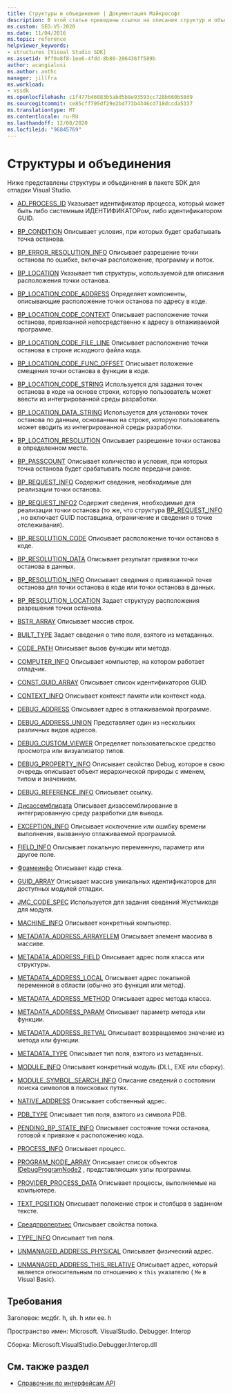 ```yaml
---
title: Структуры и объединения | Документация Майкрософт
description: В этой статье приведены ссылки на описания структур и объединений в пакете SDK для отладки Visual Studio.
ms.custom: SEO-VS-2020
ms.date: 11/04/2016
ms.topic: reference
helpviewer_keywords:
- structures [Visual Studio SDK]
ms.assetid: 9ff0a8f8-1ee6-4fdd-8b80-206436ff589b
author: acangialosi
ms.author: anthc
manager: jillfra
ms.workload:
- vssdk
ms.openlocfilehash: c1f477b46083b5abd5b8e93593cc728b660b58d9
ms.sourcegitcommit: ce85cff795df29e2bd773b4346cd718dccda5337
ms.translationtype: MT
ms.contentlocale: ru-RU
ms.lasthandoff: 12/08/2020
ms.locfileid: "96845769"
---
```

# <a name="structures-and-unions"></a>Структуры и объединения
Ниже представлены структуры и объединения в пакете SDK для отладки Visual Studio.

- [AD_PROCESS_ID](../../../extensibility/debugger/reference/ad-process-id.md) Указывает идентификатор процесса, который может быть либо системным ИДЕНТИФИКАТОРом, либо идентификатором GUID.

- [BP_CONDITION](../../../extensibility/debugger/reference/bp-condition.md) Описывает условия, при которых будет срабатывать точка останова.

- [BP_ERROR_RESOLUTION_INFO](../../../extensibility/debugger/reference/bp-error-resolution-info.md) Описывает разрешение точки останова по ошибке, включая расположение, программу и поток.

- [BP_LOCATION](../../../extensibility/debugger/reference/bp-location.md) Указывает тип структуры, используемой для описания расположения точки останова.

- [BP_LOCATION_CODE_ADDRESS](../../../extensibility/debugger/reference/bp-location-code-address.md) Определяет компоненты, описывающие расположение точки останова по адресу в коде.

- [BP_LOCATION_CODE_CONTEXT](../../../extensibility/debugger/reference/bp-location-code-context.md) Описывает расположение точки останова, привязанной непосредственно к адресу в отлаживаемой программе.

- [BP_LOCATION_CODE_FILE_LINE](../../../extensibility/debugger/reference/bp-location-code-file-line.md) Описывает расположение точки останова в строке исходного файла кода.

- [BP_LOCATION_CODE_FUNC_OFFSET](../../../extensibility/debugger/reference/bp-location-code-func-offset.md) Описывает положение смещения точки останова в функции в коде.

- [BP_LOCATION_CODE_STRING](../../../extensibility/debugger/reference/bp-location-code-string.md) Используется для задания точек останова в коде на основе строки, которую пользователь может ввести из интегрированной среды разработки.

- [BP_LOCATION_DATA_STRING](../../../extensibility/debugger/reference/bp-location-data-string.md) Используется для установки точек останова по данным, основанных на строке, которую пользователь может вводить из интегрированной среды разработки.

- [BP_LOCATION_RESOLUTION](../../../extensibility/debugger/reference/bp-location-resolution.md) Описывает разрешение точки останова в определенном месте.

- [BP_PASSCOUNT](../../../extensibility/debugger/reference/bp-passcount.md) Описывает количество и условия, при которых точка останова будет срабатывать после передачи ранее.

- [BP_REQUEST_INFO](../../../extensibility/debugger/reference/bp-request-info.md) Содержит сведения, необходимые для реализации точки останова.

- [BP_REQUEST_INFO2](../../../extensibility/debugger/reference/bp-request-info2.md) Содержит сведения, необходимые для реализации точки останова (то же, что структура [BP_REQUEST_INFO](../../../extensibility/debugger/reference/bp-request-info.md) , но включает GUID поставщика, ограничение и сведения о точке отслеживания).

- [BP_RESOLUTION_CODE](../../../extensibility/debugger/reference/bp-resolution-code.md) Описывает расположение точки останова в коде.

- [BP_RESOLUTION_DATA](../../../extensibility/debugger/reference/bp-resolution-data.md) Описывает результат привязки точки останова в данных.

- [BP_RESOLUTION_INFO](../../../extensibility/debugger/reference/bp-resolution-info.md) Описывает сведения о привязанной точке останова для точки останова в коде или точки останова в данных.

- [BP_RESOLUTION_LOCATION](../../../extensibility/debugger/reference/bp-resolution-location.md) Задает структуру расположения разрешения точки останова.

- [BSTR_ARRAY](../../../extensibility/debugger/reference/bstr-array.md) Описывает массив строк.

- [BUILT_TYPE](../../../extensibility/debugger/reference/built-type.md) Задает сведения о типе поля, взятого из метаданных.

- [CODE_PATH](../../../extensibility/debugger/reference/code-path.md) Описывает вызов функции или метода.

- [COMPUTER_INFO](../../../extensibility/debugger/reference/computer-info.md) Описывает компьютер, на котором работает отладчик.

- [CONST_GUID_ARRAY](../../../extensibility/debugger/reference/const-guid-array.md) Описывает список идентификаторов GUID.

- [CONTEXT_INFO](../../../extensibility/debugger/reference/context-info.md) Описывает контекст памяти или контекст кода.

- [DEBUG_ADDRESS](../../../extensibility/debugger/reference/debug-address.md) Описывает адрес в отлаживаемой программе.

- [DEBUG_ADDRESS_UNION](../../../extensibility/debugger/reference/debug-address-union.md) Представляет один из нескольких различных видов адресов.

- [DEBUG_CUSTOM_VIEWER](../../../extensibility/debugger/reference/debug-custom-viewer.md) Определяет пользовательское средство просмотра или визуализатор типов.

- [DEBUG_PROPERTY_INFO](../../../extensibility/debugger/reference/debug-property-info.md) Описывает свойство Debug, которое в свою очередь описывает объект иерархической природы с именем, типом и значением.

- [DEBUG_REFERENCE_INFO](../../../extensibility/debugger/reference/debug-reference-info.md) Описывает ссылку.

- [Дисассемблидата](../../../extensibility/debugger/reference/disassemblydata.md) Описывает дизассемблирование в интегрированную среду разработки для вывода.

- [EXCEPTION_INFO](../../../extensibility/debugger/reference/exception-info.md) Описывает исключение или ошибку времени выполнения, вызванную отлаживаемой программой.

- [FIELD_INFO](../../../extensibility/debugger/reference/field-info.md) Описывает локальную переменную, параметр или другое поле.

- [Фрамеинфо](../../../extensibility/debugger/reference/frameinfo.md) Описывает кадр стека.

- [GUID_ARRAY](../../../extensibility/debugger/reference/guid-array.md) Описывает массив уникальных идентификаторов для доступных модулей отладки.

- [JMC_CODE_SPEC](../../../extensibility/debugger/reference/jmc-code-spec.md) Используется для задания сведений Жустмикоде для модуля.

- [MACHINE_INFO](../../../extensibility/debugger/reference/machine-info.md) Описывает конкретный компьютер.

- [METADATA_ADDRESS_ARRAYELEM](../../../extensibility/debugger/reference/metadata-address-arrayelem.md) Описывает элемент массива в массиве.

- [METADATA_ADDRESS_FIELD](../../../extensibility/debugger/reference/metadata-address-field.md) Описывает адрес поля класса или структуры.

- [METADATA_ADDRESS_LOCAL](../../../extensibility/debugger/reference/metadata-address-local.md) Описывает адрес локальной переменной в области (обычно это функция или метод).

- [METADATA_ADDRESS_METHOD](../../../extensibility/debugger/reference/metadata-address-method.md) Описывает адрес метода класса.

- [METADATA_ADDRESS_PARAM](../../../extensibility/debugger/reference/metadata-address-param.md) Описывает параметр метода или функции.

- [METADATA_ADDRESS_RETVAL](../../../extensibility/debugger/reference/metadata-address-retval.md) Описывает возвращаемое значение из метода или функции.

- [METADATA_TYPE](../../../extensibility/debugger/reference/metadata-type.md) Описывает тип поля, взятого из метаданных.

- [MODULE_INFO](../../../extensibility/debugger/reference/module-info.md) Описывает конкретный модуль (DLL, EXE или сборку).

- [MODULE_SYMBOL_SEARCH_INFO](../../../extensibility/debugger/reference/module-symbol-search-info.md) Описание сведений о состоянии поиска символов в поисковых путях.

- [NATIVE_ADDRESS](../../../extensibility/debugger/reference/native-address.md) Описывает собственный адрес.

- [PDB_TYPE](../../../extensibility/debugger/reference/pdb-type.md) Описывает тип поля, взятого из символа PDB.

- [PENDING_BP_STATE_INFO](../../../extensibility/debugger/reference/pending-bp-state-info.md) Описывает состояние точки останова, готовой к привязке к расположению кода.

- [PROCESS_INFO](../../../extensibility/debugger/reference/process-info.md) Описывает процесс.

- [PROGRAM_NODE_ARRAY](../../../extensibility/debugger/reference/program-node-array.md) Описывает список объектов [IDebugProgramNode2](../../../extensibility/debugger/reference/idebugprogramnode2.md) , представляющих узлы программы.

- [PROVIDER_PROCESS_DATA](../../../extensibility/debugger/reference/provider-process-data.md) Описывает процессы, выполняемые на компьютере.

- [TEXT_POSITION](../../../extensibility/debugger/reference/text-position.md) Описывает положение строк и столбцов в заданном тексте.

- [Среадпропертиес](../../../extensibility/debugger/reference/threadproperties.md) Описывает свойства потока.

- [TYPE_INFO](../../../extensibility/debugger/reference/type-info.md) Описывает тип поля.

- [UNMANAGED_ADDRESS_PHYSICAL](../../../extensibility/debugger/reference/unmanaged-address-physical.md) Описывает физический адрес.

- [UNMANAGED_ADDRESS_THIS_RELATIVE](../../../extensibility/debugger/reference/unmanaged-address-this-relative.md) Описывает адрес, который является относительным по отношению к `this` указателю ( `Me` в Visual Basic).

## <a name="requirements"></a>Требования
 Заголовок: мсдбг. h, sh. h или ee. h

 Пространство имен: Microsoft. VisualStudio. Debugger. Interop

 Сборка: Microsoft.VisualStudio.Debugger.Interop.dll

## <a name="see-also"></a>См. также раздел
- [Справочник по интерфейсам API](../../../extensibility/debugger/reference/api-reference-visual-studio-debugging.md)
